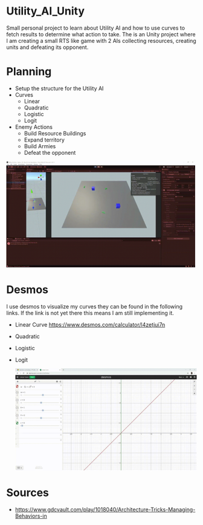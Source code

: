 # Utility_AI_Unity

Small personal project to learn about Utility AI and how to use curves to fetch results to determine what action to take.
The is an Unity project where I am creating a small RTS like game with 2 AIs collecting resources, creating units and defeating its opponent.

# Planning
- Setup the structure for the Utility AI
- Curves
  -   Linear
  -   Quadratic
  -   Logistic
  -   Logit
- Enemy Actions
  -   Build Resource Buildings
  -   Expand territory
  -   Build Armies
  -   Defeat the opponent

<img src="https://github.com/NWagter/Utility_AI_Unity/blob/main/Github_Resources/Test_Utility_Inputs_Amount_And_Gain.gif" width="500"/>
  
# Desmos

I use desmos to visualize my curves they can be found in the following links.
If the link is not yet there this means I am still implementing it.


- Linear Curve https://www.desmos.com/calculator/l4zetjui7n
- Quadratic
- Logistic
- Logit

  <img src="https://github.com/NWagter/Utility_AI_Unity/blob/main/Github_Resources/Linear_Curve.gif" width="500"/>

# Sources

- https://www.gdcvault.com/play/1018040/Architecture-Tricks-Managing-Behaviors-in
